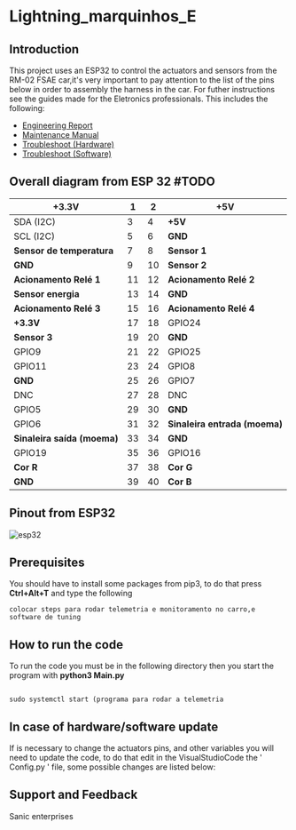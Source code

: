 # Lightning_marquinhos_E
## Introduction

This project uses an ESP32 to control the actuators and sensors from the RM-02 FSAE car,it's very important to pay attention to the list of the pins below in order to assembly the harness in the car. 
For futher instructions see the guides made for the Eletronics professionals.
This includes the following:

- [Engineering Report]()
- [Maintenance Manual]()
- [Troubleshoot (Hardware)]()
- [Troubleshoot (Software)]()




## Overall diagram from ESP 32 #TODO 

|**+3.3V**               	| 1  	| 2  	|**+5V**                  	|
|---------------------	|----	|----	|-----------------------	|
| SDA (I2C)           	| 3  	| 4  	| **+5V**                   	|
| SCL (I2C)           	| 5  	| 6  	| **GND**                   	|
| **Sensor de temperatura** | 7  	| 8  	| **Sensor 1**             	|
| **GND**               	| 9  	| 10 	| **Sensor 2**             	|
|**Acionamento Relé 1**| 11 	| 12 	| **Acionamento Relé 2**   	|
|**Sensor energia**        | 13 	| 14 	| **GND**                   	|
|**Acionamento Relé 3**   | 15 	| 16 	| **Acionamento Relé 4**      	|
| **+3.3V**               	   | 17 	| 18 	| GPIO24                	|
| **Sensor 3** 	   | 19 	| 20 	| **GND**                   	|
| GPIO9               	   | 21 	| 22 	| GPIO25                	|
| GPIO11              	| 23 	| 24 	| GPIO8                 	|
|**GND**                 	| 25 	| 26 	| GPIO7                 	|
| DNC                 	| 27 	| 28 	| DNC                   	|
| GPIO5               	| 29 	| 30 	| **GND**                   	|
| GPIO6               	| 31 	| 32 	| **Sinaleira entrada (moema)**    	|
| **Sinaleira saída (moema)**     	| 33 	| 34 	| **GND**                   	|
| GPIO19              	| 35 	| 36 	| GPIO16                	|
| **Cor R**          	| 37 	| 38 	| **Cor G**                	|
| **GND**                 	| 39 	| 40 	| **Cor B**                 |



## Pinout from ESP32

![esp32](https://user-images.githubusercontent.com/56930695/76874143-83ba0c00-684d-11ea-9d0a-b79af64e23a2.png)

## Prerequisites 

You should have to install some packages from pip3, to do that press **Ctrl+Alt+T** and type the following

```
colocar steps para rodar telemetria e monitoramento no carro,e software de tuning

```

## How to run the code

To run the code you must be in the following directory then you start the program with **python3 Main.py**

```

sudo systemctl start (programa para rodar a telemetria

```
## In case of hardware/software update

If is necessary to change the actuators pins, and other variables you will need to update the code, to do that edit in the VisualStudioCode the ' Config.py '  file, some possible changes are listed below:


## Support and Feedback
Sanic enterprises

